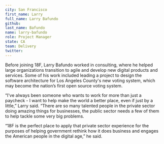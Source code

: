 ```yaml
---
city: San Francisco
first_name: Larry
full_name: Larry Bafundo
github:
last_name: Bafundo
name: larry-bafundo
role: Project Manager
state: CA
team: Delivery
twitter:
---
```


Before joining 18F, Larry Bafundo worked in consulting, where he helped large organizations transition to agile and develop new digital products and services. Some of his work included leading a project to design the software architecture for Los Angeles County's new voting system, which may become the nation’s first open source voting system.

“I've always been someone who wants to work for more than just a paycheck - I want to help make the world a better place, even if just by a little,” Larry said. “There are so many talented people in the private sector doing amazing things for businesses, the public sector needs a few of them to help tackle some very big problems. 

“18F is the perfect place to apply that private sector experience for the purposes of helping government rethink how it does business and engages the American people in the digital age,” he said.
